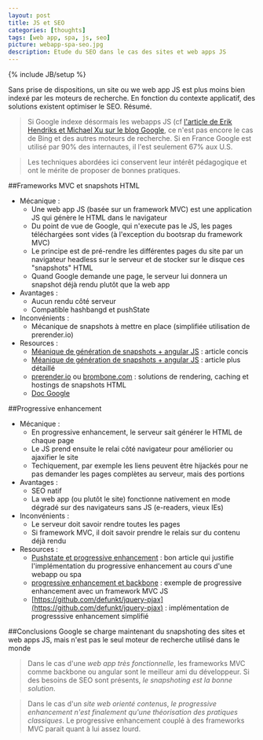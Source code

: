 ```yaml
---
layout: post
title: JS et SEO
categories: [thoughts]
tags: [web app, spa, js, seo]
picture: webapp-spa-seo.jpg
description: Etude du SEO dans le cas des sites et web apps JS
---
```

{% include JB/setup %}

Sans prise de dispositions, un site ou we web app JS est plus moins bien indexé par les moteurs de recherche.
En fonction du contexte applicatif, des solutions existent optimiser le SEO. Résumé.

> Si Google indexe désormais les webapps JS (cf [l'article de Erik Hendriks et Michael Xu sur le blog Google](http://googlewebmastercentral.blogspot.ca/2014/05/understanding-web-pages-better.html), ce n'est pas encore le cas de Bing et des autres moteurs de recherche. Si en France Google est utilisé par 90% des internautes, il l'est seulement 67% aux U.S. 

> Les techniques abordées ici conservent leur intérêt pédagogique et ont le mérite de proposer de bonnes pratiques.

##Frameworks MVC et snapshots HTML
- Mécanique : 
    - Une web app JS (basée sur un framework MVC) est une application JS qui génère le HTML dans le navigateur
    - Du point de vue de Google, qui n'execute pas le JS, les pages téléchargées sont vides (à l'exception du bootsrap du framework MVC)
    - Le principe est de pré-rendre les différentes pages du site par un navigateur headless sur le serveur et de stocker sur le disque ces "snapshots" HTML
    - Quand Google demande une page, le serveur lui donnera un snapshot déjà rendu plutôt que la web app
- Avantages : 
    - Aucun rendu côté serveur
    - Compatible hashbangd et pushState
- Inconvénients : 
    - Mécanique de snapshots à mettre en place (simplifiée utilisation de prerender.io)
- Resources :
    - [Méanique de génération de snapshots + angular JS](https://prerender.io/js-seo/angularjs-seo-get-your-site-indexed-and-to-the-top-of-the-search-results) : article concis
    - [Méanique de génération de snapshots + angular JS](http://www.yearofmoo.com/2012/11/angularjs-and-seo.html) : article plus détaillé
    - [prerender.io](https://prerender.io) ou [brombone.com](http://www.brombone.com) : solutions de rendering, caching et hostings de snapshots HTML
    - [Doc Google](https://developers.google.com/webmasters/ajax-crawling/docs/specification)

##Progressive enhancement
- Mécanique : 
    - En progressive enhancement, le serveur sait générer le HTML de chaque page
    - Le JS prend ensuite le relai côté navigateur pour améliorier ou ajaxifier le site
    - Techiquement, par exemple les liens peuvent être hijackés pour ne pas demander les pages complètes au serveur, mais des portions
- Avantages : 
    - SEO natif
    - La web app (ou plutôt le site) fonctionne nativement en mode dégradé sur des navigateurs sans JS (e-readers, vieux IEs)
- Inconvénients : 
    - Le serveur doit savoir rendre toutes les pages
    - Si framework MVC, il doit savoir prendre le relais sur du contenu déjà rendu
- Resources : 
    - [Pushstate et progressive enhancement](http://lostechies.com/derickbailey/2011/09/26/seo-and-accessibility-with-html5-pushstate-part-1-introducing-pushstate) : bon article qui justifie l'implémentation du progressive enhancement au cours d'une webapp ou spa
    - [progressive enhancement et backbone](http://lostechies.com/derickbailey/2011/09/26/seo-and-accessibility-with-html5-pushstate-part-2-progressive-enhancement-with-backbone-js/) : exemple de progressive enhancement avec un framework MVC JS
    - [https://github.com/defunkt/jquery-pjax](https://github.com/defunkt/jquery-pjax) : implémentation de progresssive enhancement simplifié

##Conclusions
Google se charge maintenant du snapshoting des sites et web apps JS, mais n'est pas le seul moteur de recherche utilisé dans le monde

> Dans le cas d'une *web app très fonctionnelle*, les frameworks MVC comme backbone ou angular sont le meilleur ami du développeur. Si des besoins de SEO sont présents, *le snapshoting est la bonne solution*.

> Dans le cas d'un *site web orienté contenus*, *le progressive enhancement n'est finalement qu'une théorisation des pratiques classiques*. 
Le progressive enhancement couplé à des frameworks MVC parait quant à lui assez lourd.